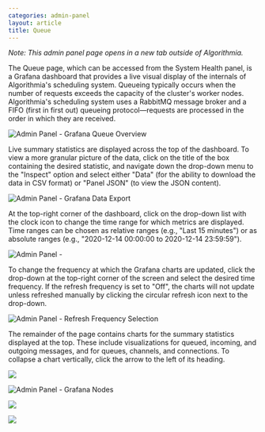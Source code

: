 ```yaml
---
categories: admin-panel
layout: article
title: Queue
---
```


_Note: This admin panel page opens in a new tab outside of Algorithmia._

The Queue page, which can be accessed from the System Health panel, is a Grafana dashboard that provides a live visual display of the internals of Algorithmia's scheduling system. Queueing typically occurs when the number of requests exceeds the capacity of the cluster's worker nodes. Algorithmia's scheduling system uses a RabbitMQ message broker and a FIFO (first in first out) queueing protocol—requests are processed in the order in which they are received.

![Admin Panel - Grafana Queue Overview]({{site.url}}/developers/images/post_images/algo-images-admin/algo-1608589248005.png)

Live summary statistics are displayed across the top of the dashboard. To view a more granular picture of the data, click on the title of the box containing the desired statistic, and navigate down the drop-down menu to the "Inspect" option and select either "Data" (for the ability to download the data in CSV format) or "Panel JSON" (to view the JSON content).

![Admin Panel - Grafana Data Export]({{site.url}}/developers/images/post_images/algo-images-admin/algo-1608593685619.png)

At the top-right corner of the dashboard, click on the drop-down list with the clock icon to change the time range for which metrics are displayed. Time ranges can be chosen as relative ranges (e.g., "Last 15 minutes") or as absolute ranges (e.g., "2020-12-14 00:00:00 to 2020-12-14 23:59:59").

![Admin Panel - ]({{site.url}}/developers/images/post_images/algo-images-admin/algo-1608589946153.png)

To change the frequency at which the Grafana charts are updated, click the drop-down at the top-right corner of the screen and select the desired time frequency. If the refresh frequency is set to "Off", the charts will not update unless refreshed manually by clicking the circular refresh icon next to the drop-down.

![Admin Panel - Refresh Frequency Selection]({{site.url}}/developers/images/post_images/algo-images-admin/algo-1608589588440.png)

The remainder of the page contains charts for the summary statistics displayed at the top. These include visualizations for queued, incoming, and outgoing messages, and for queues, channels, and connections. To collapse a chart vertically, click the arrow to the left of its heading.

![]({{site.url}}/developers/images/post_images/algo-images-admin/algo-1608590626419.png)

![Admin Panel - Grafana Nodes]({{site.url}}/developers/images/post_images/algo-images-admin/algo-1608590492233.png)

![]({{site.url}}/developers/images/post_images/algo-images-admin/algo-1608590590932.png)

![]({{site.url}}/developers/images/post_images/algo-images-admin/algo-1608590664171.png)